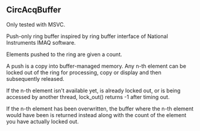 ## CircAcqBuffer

Only tested with MSVC.

Push-only ring buffer inspired by ring buffer interface of National Instruments IMAQ software.

Elements pushed to the ring are given a count.

A push is a copy into buffer-managed memory. Any n-th element can be locked out of the ring for processing, copy or display and then subsequently released.

If the n-th element isn't available yet, is already locked out, or is being accessed by another thread, lock_out() returns -1 after timing out.

If the n-th element has been overwritten, the buffer where the n-th element would have been is returned instead along with the count of the element you have actually locked out.
